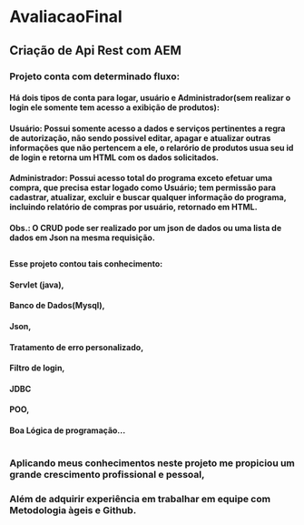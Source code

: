 # AvaliacaoFinal

## Criação de Api Rest com AEM

### Projeto conta com determinado fluxo: 

#### Há dois tipos de conta para logar, usuário e Administrador(sem realizar o login ele somente tem acesso a exibição de produtos):

#### Usuário: Possui somente acesso a dados e serviços pertinentes a regra de autorização, não sendo possivel editar, apagar e atualizar outras informações que não pertencem a ele, o relarório de produtos usua seu id de login e retorna um HTML com os dados solicitados.

#### Administrador: Possui acesso total do programa exceto efetuar uma compra, que precisa estar logado como Usuário; tem permissão para cadastrar, atualizar, excluir e buscar qualquer informação do programa, incluindo relatório de compras por usuário, retornado em HTML.

#### Obs.: O CRUD pode ser realizado por um json de dados ou uma lista de dados em Json na mesma requisição.
##

#### Esse projeto contou tais conhecimento:

#### Servlet (java),
#### Banco de Dados(Mysql),
#### Json,
#### Tratamento de erro personalizado,
#### Filtro de login,
#### JDBC
#### POO,
#### Boa Lógica de programação...

#

### Aplicando meus conhecimentos neste projeto me propiciou um grande crescimento profissional e pessoal, 
### Além de adquirir experiência em trabalhar em equipe com Metodologia àgeis e Github.    
